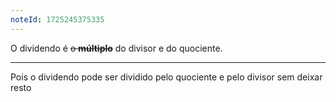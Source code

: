 ```yaml
---
noteId: 1725245375335
---
```


O dividendo é ~~o **múltiplo**~~ do divisor e do quociente.

---

Pois o dividendo pode ser dividido pelo quociente e pelo divisor sem deixar resto
